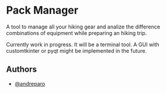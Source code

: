 
# Pack Manager

A tool to manage all your hiking gear and analize the difference combinations of equipment while preparing an hiking trip. 

Currently work in progress. 
It will be a terminal tool. A GUI with customtkinter or pyqt might be implemented in the future.



## Authors

- [@andreparo](https://www.github.com/andreparo)

